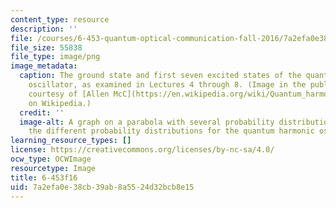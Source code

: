 ```yaml
---
content_type: resource
description: ''
file: /courses/6-453-quantum-optical-communication-fall-2016/7a2efa0e38cb39ab8a5524d32bcb8e15_6-453F16.png
file_size: 55838
file_type: image/png
image_metadata:
  caption: The ground state and first seven excited states of the quantum harmonic
    oscillator, as examined in Lectures 4 through 8. (Image in the public domain,
    courtesy of [Allen McC](https://en.wikipedia.org/wiki/Quantum_harmonic_oscillator#/media/File:Aufenthaltswahrscheinlichkeit_harmonischer_Oszillator.png).
    on Wikipedia.)
  credit: ''
  image-alt: A graph on a parabola with several probability distributions showing
    the different probability distributions for the quantum harmonic oscillator.
learning_resource_types: []
license: https://creativecommons.org/licenses/by-nc-sa/4.0/
ocw_type: OCWImage
resourcetype: Image
title: 6-453f16
uid: 7a2efa0e-38cb-39ab-8a55-24d32bcb8e15
---
```

